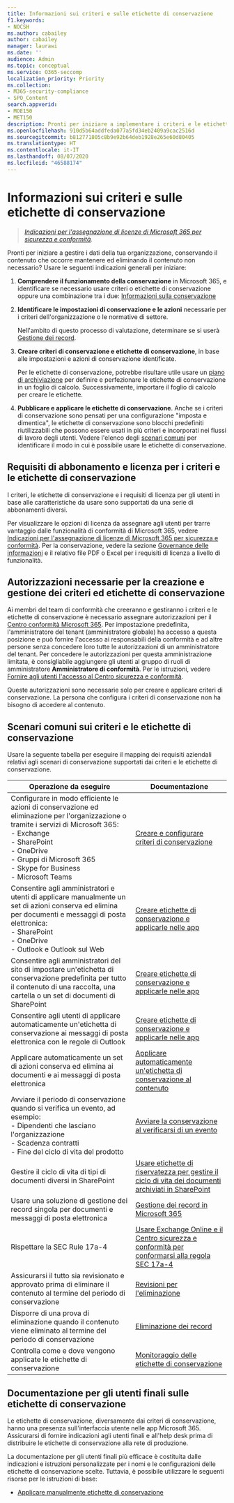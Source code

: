 ```yaml
---
title: Informazioni sui criteri e sulle etichette di conservazione
f1.keywords:
- NOCSH
ms.author: cabailey
author: cabailey
manager: laurawi
ms.date: ''
audience: Admin
ms.topic: conceptual
ms.service: O365-seccomp
localization_priority: Priority
ms.collection:
- M365-security-compliance
- SPO_Content
search.appverid:
- MOE150
- MET150
description: Pronti per iniziare a implementare i criteri e le etichette di riservatezza per gestire i dati della tua organizzazione, ma in dubbio su come iniziare? Leggere alcune indicazioni utili per iniziare.
ms.openlocfilehash: 910d5b64addfeda077a5fd34eb2409a9cac2516d
ms.sourcegitcommit: b812771805c8b9e92b64deb1928e265e60d80405
ms.translationtype: HT
ms.contentlocale: it-IT
ms.lasthandoff: 08/07/2020
ms.locfileid: "46588174"
---
```

# <a name="get-started-with-retention-policies-and-retention-labels"></a>Informazioni sui criteri e sulle etichette di conservazione

>*[Indicazioni per l'assegnazione di licenze di Microsoft 365 per sicurezza e conformità](https://aka.ms/ComplianceSD).*

Pronti per iniziare a gestire i dati della tua organizzazione, conservando il contenuto che occorre mantenere ed eliminando il contenuto non necessario? Usare le seguenti indicazioni generali per iniziare:

1. **Comprendere il funzionamento della conservazione** in Microsoft 365, e identificare se necessario usare criteri o etichette di conservazione oppure una combinazione tra i due: [Informazioni sulla conservazione](retention.md)

2. **Identificare le impostazioni di conservazione e le azioni** necessarie per i criteri dell'organizzazione o le normative di settore.
    
    Nell'ambito di questo processo di valutazione, determinare se si userà [Gestione dei record](records-management.md).

3. **Creare criteri di conservazione e etichette di conservazione**, in base alle impostazioni e azioni di conservazione identificate.
    
    Per le etichette di conservazione, potrebbe risultare utile usare un [piano di archiviazione](file-plan-manager.md) per definire e perfezionare le etichette di conservazione in un foglio di calcolo. Successivamente, importare il foglio di calcolo per creare le etichette.
    
3. **Pubblicare e applicare le etichette di conservazione**. Anche se i criteri di conservazione sono pensati per una configurazione "imposta e dimentica", le etichette di conservazione sono blocchi predefiniti riutilizzabili che possono essere usati in più criteri e incorporati nei flussi di lavoro degli utenti. Vedere l'elenco degli [scenari comuni](#common-scenarios-for-retention-policies-and-retention-labels) per identificare il modo in cui è possibile usare le etichette di conservazione. 

## <a name="subscription-and-licensing-requirements-for-retention-policies-and-retention-labels"></a>Requisiti di abbonamento e licenza per i criteri e le etichette di conservazione

I criteri, le etichette di conservazione e i requisiti di licenza per gli utenti in base alle caratteristiche da usare sono supportati da una serie di abbonamenti diversi.

Per visualizzare le opzioni di licenza da assegnare agli utenti per trarre vantaggio dalle funzionalità di conformità di Microsoft 365, vedere [Indicazioni per l'assegnazione di licenze di Microsoft 365 per sicurezza e conformità](https://aka.ms/ComplianceSD). Per la conservazione, vedere la sezione [Governance delle informazioni](https://docs.microsoft.com/office365/servicedescriptions/microsoft-365-service-descriptions/microsoft-365-tenantlevel-services-licensing-guidance/microsoft-365-security-compliance-licensing-guidance#information-governance) e il relativo file PDF o Excel per i requisiti di licenza a livello di funzionalità.

## <a name="permissions-required-to-create-and-manage-retention-policies-and-retention-labels"></a>Autorizzazioni necessarie per la creazione e gestione dei criteri ed etichette di conservazione

Ai membri del team di conformità che creeranno e gestiranno i criteri e le etichette di conservazione è necessario assegnare autorizzazioni per il [Centro conformità Microsoft 365](https://compliance.microsoft.com/). Per impostazione predefinita, l'amministratore del tenant (amministratore globale) ha accesso a questa posizione e può fornire l'accesso ai responsabili della conformità e ad altre persone senza concedere loro tutte le autorizzazioni di un amministratore del tenant. Per concedere le autorizzazioni per questa amministrazione limitata, è consigliabile aggiungere gli utenti al gruppo di ruoli di amministratore **Amministratore di conformità**. Per le istruzioni, vedere [Fornire agli utenti l'accesso al Centro sicurezza e conformità](https://docs.microsoft.com/microsoft-365/security/office-365-security/grant-access-to-the-security-and-compliance-center).

Queste autorizzazioni sono necessarie solo per creare e applicare criteri di conservazione. La persona che configura i criteri di conservazione non ha bisogno di accedere al contenuto.

## <a name="common-scenarios-for-retention-policies-and-retention-labels"></a>Scenari comuni sui criteri e le etichette di conservazione

Usare la seguente tabella per eseguire il mapping dei requisiti aziendali relativi agli scenari di conservazione supportati dai criteri e le etichette di conservazione.

|Operazione da eseguire|Documentazione|
|----------------|---------------|
|Configurare in modo efficiente le azioni di conservazione ed eliminazione per l'organizzazione o tramite i servizi di Microsoft 365: <br />-  Exchange  <br />- SharePoint  <br />- OneDrive  <br />- Gruppi di Microsoft 365 <br />- Skype for Business  <br />- Microsoft Teams  |[Creare e configurare criteri di conservazione](create-retention-policies.md)|
|Consentire agli amministratori e utenti di applicare manualmente un set di azioni conserva ed elimina per documenti e messaggi di posta elettronica: <br />-  SharePoint <br />- OneDrive <br />- Outlook e Outlook sul Web|[Creare etichette di conservazione e applicarle nelle app](create-apply-retention-labels.md)|
|Consentire agli amministratori del sito di impostare un'etichetta di conservazione predefinita per tutto il contenuto di una raccolta, una cartella o un set di documenti di SharePoint|[Creare etichette di conservazione e applicarle nelle app](create-apply-retention-labels.md)|
|Consentire agli utenti di applicare automaticamente un'etichetta di conservazione ai messaggi di posta elettronica con le regole di Outlook|[Creare etichette di conservazione e applicarle nelle app](create-apply-retention-labels.md)|
|Applicare automaticamente un set di azioni conserva ed elimina ai documenti e ai messaggi di posta elettronica |[Applicare automaticamente un'etichetta di conservazione al contenuto](apply-retention-labels-automatically.md)|
|Avviare il periodo di conservazione quando si verifica un evento, ad esempio:  <br />- Dipendenti che lasciano l'organizzazione <br />- Scadenza contratti <br />- Fine del ciclo di vita del prodotto| [Avviare la conservazione al verificarsi di un evento](event-driven-retention.md)|
|Gestire il ciclo di vita di tipi di documenti diversi in SharePoint| [Usare etichette di riservatezza per gestire il ciclo di vita dei documenti archiviati in SharePoint](auto-apply-retention-labels-scenario.md)|
|Usare una soluzione di gestione dei record singola per documenti e messaggi di posta elettronica |[Gestione dei record in Microsoft 365](records-management.md) |
|Rispettare la SEC Rule 17a-4|[Usare Exchange Online e il Centro sicurezza e conformità per conformarsi alla regola SEC 17a-4](use-exchange-online-to-comply-with-sec-rule-17a-4.md) |
|Assicurarsi il tutto sia revisionato e approvato prima di eliminare il contenuto al termine del periodo di conservazione|[Revisioni per l'eliminazione](disposition.md#disposition-reviews) |
|Disporre di una prova di eliminazione quando il contenuto viene eliminato al termine del periodo di conservazione|[Eliminazione dei record](disposition.md#disposition-of-records) |
| Controlla come e dove vengono applicate le etichette di conservazione | [Monitoraggio delle etichette di conservazione](retention.md#monitoring-retention-labels) |

## <a name="end-user-documentation-for-retention-labels"></a>Documentazione per gli utenti finali sulle etichette di conservazione

Le etichette di conservazione, diversamente dai criteri di conservazione, hanno una presenza sull'interfaccia utente nelle app Microsoft 365. Assicurarsi di fornire indicazioni agli utenti finali e all'help desk prima di distribuire le etichette di conservazione alla rete di produzione.

La documentazione per gli utenti finali più efficace è costituita dalle indicazioni e istruzioni personalizzate per i nomi e le configurazioni delle etichette di conservazione scelte. Tuttavia, è possibile utilizzare le seguenti risorse per le istruzioni di base:

- [Applicare manualmente etichette di conservazione](create-apply-retention-labels.md#manually-apply-retention-labels)

